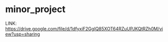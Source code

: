 # minor_project
LINK: https://drive.google.com/file/d/1dfyxiF2GgIQ85XOT64RZuUPJKQtRZh0M/view?usp=sharing
